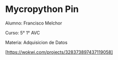 # Mycropython Pin


Alumno: Francisco Melchor

Curso: 5° 1° AVC

Materia: Adquisicion de Datos

[https://wokwi.com/projects/328373897437119058]

